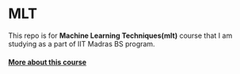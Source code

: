 # MLT
This repo is for **Machine Learning Techniques(mlt)** course that I am studying as a part of IIT Madras BS program.

#### [More about this course](https://onlinedegree.iitm.ac.in/course_pages/BSCCS2007.html)
